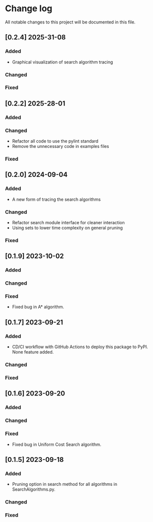 # Change log

All notable changes to this project will be documented in this file.

## [0.2.4] 2025-31-08

### Added

* Graphical visualization of search algorithm tracing

### Changed

### Fixed


## [0.2.2] 2025-28-01

### Added

### Changed

* Refactor all code to use the pylint standard
* Remove the unnecessary code in examples files

### Fixed


## [0.2.0] 2024-09-04

### Added

* A new form of tracing the search algorithms

### Changed

* Refactor search module interface for cleaner interaction
* Using sets to lower time complexity on general pruning

### Fixed


## [0.1.9] 2023-10-02

### Added

### Changed

### Fixed

* Fixed bug in A* algorithm.

## [0.1.7] 2023-09-21

### Added

* CD/CI workflow with GitHub Actions to deploy this package to PyPI. None feature added.

### Changed

### Fixed


## [0.1.6] 2023-09-20

### Added

### Changed

### Fixed

* Fixed bug in Uniform Cost Search algorithm.


## [0.1.5] 2023-09-18

### Added

* Pruning option in search method for all algorithms in SearchAlgorithms.py. 

### Changed

### Fixed

